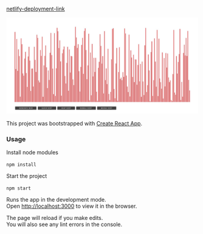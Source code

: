 [netlify-deployment-link](https://mystifying-hypatia-b474db.netlify.app/)

<img src="./sort.jpg">

This project was bootstrapped with [Create React App](https://github.com/facebook/create-react-app).

### Usage

Install node modules

`npm install`

Start the project

`npm start`

Runs the app in the development mode.<br />
Open [http://localhost:3000](http://localhost:3000) to view it in the browser.

The page will reload if you make edits.<br />
You will also see any lint errors in the console.
